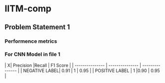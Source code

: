# IITM-comp
## Problem Statement 1
### Performence metrics 
### For CNN Model in file 1

| X| Precision |Recall | F1 Score |
| --------------- | --------------- | --------------- |
| NEGATIVE LABEL| 0.91 | 1 | 0.95 |
| POSITIVE LABEL | 1 |0.90 | 0.95 |


